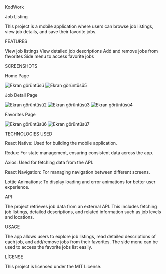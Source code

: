 KodWork

Job Listing

This project is a mobile application where users can browse job listings, view job details, and save their favorite jobs.


FEATURES

View job listings
View detailed job descriptions
Add and remove jobs from favorites
Side menu to access favorite jobs



SCREENSHOTS

Home Page

![Ekran görüntüsü](https://github.com/user-attachments/assets/4afdf2a4-b6a7-4a50-a6bb-9ba93fa5e228)
![Ekran görüntüsü5](https://github.com/user-attachments/assets/f21704c8-d796-4a05-9e3e-daf8164649b6)

Job Detail Page

![Ekran görüntüsü2](https://github.com/user-attachments/assets/aef47b46-3b12-453e-ba5e-1d2ad24b5a74)
![Ekran görüntüsü3](https://github.com/user-attachments/assets/da68fb19-93b5-486c-8d99-b6acdde9383e)
![Ekran görüntüsü4](https://github.com/user-attachments/assets/5854dd4b-94bb-4590-bf53-0bfb5890cdd9)

Favorites Page

![Ekran görüntüsü6](https://github.com/user-attachments/assets/769ea8ad-f18c-4162-9932-9473c7c3bd1d)
![Ekran görüntüsü7](https://github.com/user-attachments/assets/09ca9dd3-a5de-4ef7-9950-29b37a103f3d)



TECHNOLOGIES USED

React Native: Used for building the mobile application.

Redux: For state management, ensuring consistent data across the app.

Axios: Used for fetching data from the API.

React Navigation: For managing navigation between different screens.

Lottie Animations: To display loading and error animations for better user experience.



API


The project retrieves job data from an external API. This includes fetching job listings, detailed descriptions, and related information such as job levels and locations.



USAGE

The app allows users to explore job listings, read detailed descriptions of each job, and add/remove jobs from their favorites. The side menu can be used to access the favorite jobs list easily.

LİCENSE

This project is licensed under the MIT License.

